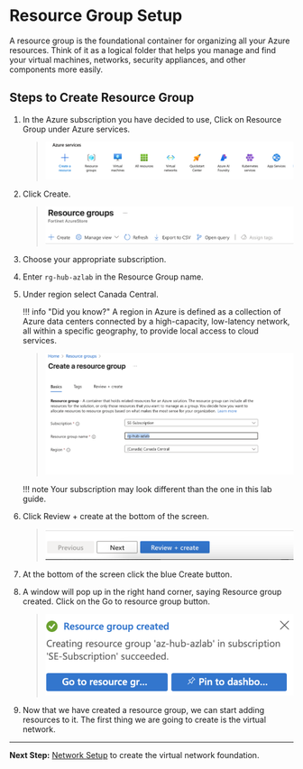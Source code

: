 # Resource Group Setup

A resource group is the foundational container for organizing all your Azure resources. Think of it as a logical folder that helps you manage and find your virtual machines, networks, security appliances, and other components more easily.

## Steps to Create Resource Group

1.  In the Azure subscription you have decided to use, Click on Resource Group under Azure services.

    > ![A group of blue and green arrows AI-generated content may be incorrect.](images/image2.png)

2.  Click Create.

    > ![A screenshot of a computer AI-generated content may be incorrect.](images/image3.png)

3.  Choose your appropriate subscription.

4.  Enter `rg-hub-azlab` in the Resource Group name.

5.  Under region select Canada Central.

    !!! info "Did you know?"
        A region in Azure is defined as a collection of Azure data centers connected by a high-capacity, low-latency network, all within a specific geography, to provide local access to cloud services.

    > ![A screenshot of a computer AI-generated content may be incorrect.](images/image4.png)

    !!! note
        Your subscription may look different than the one in this lab guide.

6.  Click Review + create at the bottom of the screen.

    > ![A blue and white box with text AI-generated content may be incorrect.](images/image5.png)

7.  At the bottom of the screen click the blue Create button.

8.  A window will pop up in the right hand corner, saying Resource group created. Click on the Go to resource group button.

    > ![A screenshot of a computer AI-generated content may be incorrect.](images/image6.png)

9.  Now that we have created a resource group, we can start adding resources to it. The first thing we are going to create is the virtual network.

---

**Next Step:** [Network Setup](01-network-infrastructure.md) to create the virtual network foundation.